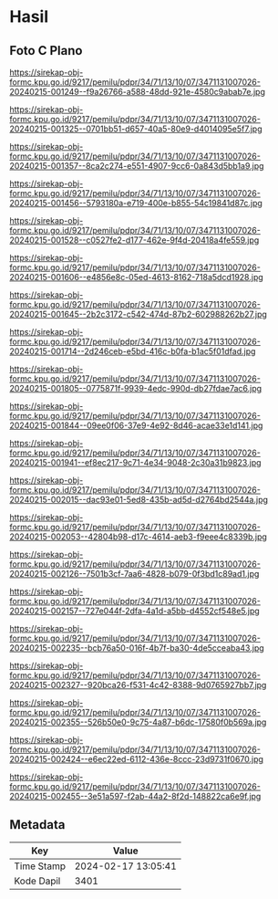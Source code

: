 # Hasil

## Foto C Plano

https://sirekap-obj-formc.kpu.go.id/9217/pemilu/pdpr/34/71/13/10/07/3471131007026-20240215-001249--f9a26766-a588-48dd-921e-4580c9abab7e.jpg

https://sirekap-obj-formc.kpu.go.id/9217/pemilu/pdpr/34/71/13/10/07/3471131007026-20240215-001325--0701bb51-d657-40a5-80e9-d4014095e5f7.jpg

https://sirekap-obj-formc.kpu.go.id/9217/pemilu/pdpr/34/71/13/10/07/3471131007026-20240215-001357--8ca2c274-e551-4907-9cc6-0a843d5bb1a9.jpg

https://sirekap-obj-formc.kpu.go.id/9217/pemilu/pdpr/34/71/13/10/07/3471131007026-20240215-001456--5793180a-e719-400e-b855-54c19841d87c.jpg

https://sirekap-obj-formc.kpu.go.id/9217/pemilu/pdpr/34/71/13/10/07/3471131007026-20240215-001528--c0527fe2-d177-462e-9f4d-20418a4fe559.jpg

https://sirekap-obj-formc.kpu.go.id/9217/pemilu/pdpr/34/71/13/10/07/3471131007026-20240215-001606--e4856e8c-05ed-4613-8162-718a5dcd1928.jpg

https://sirekap-obj-formc.kpu.go.id/9217/pemilu/pdpr/34/71/13/10/07/3471131007026-20240215-001645--2b2c3172-c542-474d-87b2-602988262b27.jpg

https://sirekap-obj-formc.kpu.go.id/9217/pemilu/pdpr/34/71/13/10/07/3471131007026-20240215-001714--2d246ceb-e5bd-416c-b0fa-b1ac5f01dfad.jpg

https://sirekap-obj-formc.kpu.go.id/9217/pemilu/pdpr/34/71/13/10/07/3471131007026-20240215-001805--0775871f-9939-4edc-990d-db27fdae7ac6.jpg

https://sirekap-obj-formc.kpu.go.id/9217/pemilu/pdpr/34/71/13/10/07/3471131007026-20240215-001844--09ee0f06-37e9-4e92-8d46-acae33e1d141.jpg

https://sirekap-obj-formc.kpu.go.id/9217/pemilu/pdpr/34/71/13/10/07/3471131007026-20240215-001941--ef8ec217-9c71-4e34-9048-2c30a31b9823.jpg

https://sirekap-obj-formc.kpu.go.id/9217/pemilu/pdpr/34/71/13/10/07/3471131007026-20240215-002015--dac93e01-5ed8-435b-ad5d-d2764bd2544a.jpg

https://sirekap-obj-formc.kpu.go.id/9217/pemilu/pdpr/34/71/13/10/07/3471131007026-20240215-002053--42804b98-d17c-4614-aeb3-f9eee4c8339b.jpg

https://sirekap-obj-formc.kpu.go.id/9217/pemilu/pdpr/34/71/13/10/07/3471131007026-20240215-002126--7501b3cf-7aa6-4828-b079-0f3bd1c89ad1.jpg

https://sirekap-obj-formc.kpu.go.id/9217/pemilu/pdpr/34/71/13/10/07/3471131007026-20240215-002157--727e044f-2dfa-4a1d-a5bb-d4552cf548e5.jpg

https://sirekap-obj-formc.kpu.go.id/9217/pemilu/pdpr/34/71/13/10/07/3471131007026-20240215-002235--bcb76a50-016f-4b7f-ba30-4de5cceaba43.jpg

https://sirekap-obj-formc.kpu.go.id/9217/pemilu/pdpr/34/71/13/10/07/3471131007026-20240215-002327--920bca26-f531-4c42-8388-9d0765927bb7.jpg

https://sirekap-obj-formc.kpu.go.id/9217/pemilu/pdpr/34/71/13/10/07/3471131007026-20240215-002355--526b50e0-9c75-4a87-b6dc-17580f0b569a.jpg

https://sirekap-obj-formc.kpu.go.id/9217/pemilu/pdpr/34/71/13/10/07/3471131007026-20240215-002424--e6ec22ed-6112-436e-8ccc-23d9731f0670.jpg

https://sirekap-obj-formc.kpu.go.id/9217/pemilu/pdpr/34/71/13/10/07/3471131007026-20240215-002455--3e51a597-f2ab-44a2-8f2d-148822ca6e9f.jpg


## Metadata

| Key        | Value               |
| ---------- | ------------------- |
| Time Stamp | 2024-02-17 13:05:41 |
| Kode Dapil | 3401                |



